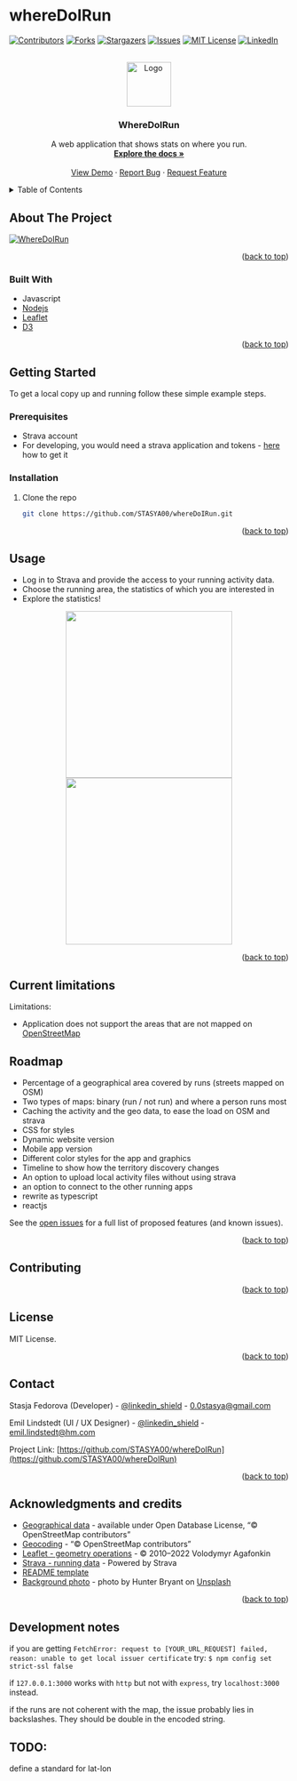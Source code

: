 # whereDoIRun

[![Contributors][contributors-shield]][contributors-url]
[![Forks][forks-shield]][forks-url]
[![Stargazers][stars-shield]][stars-url]
[![Issues][issues-shield]][issues-url]
[![MIT License][license-shield]][license-url]
[![LinkedIn][linkedin-shield]][linkedin-url]


<!-- PROJECT LOGO -->
<br />
<div align="center">
  <a href="https://github.com/STASYA00/whereDoIRun">
    <img src="assets/logo.png" alt="Logo" width="80" height="80">
  </a>

<h3 align="center">WhereDoIRun</h3>

  <p align="center">
    A web application that shows stats on where you run.
    <br />
    <a href="https://github.com/STASYA00/whereDoIRun"><strong>Explore the docs »</strong></a>
    <br />
    <br />
    <a href="https://github.com/STASYA00/whereDoIRun">View Demo</a>
    ·
    <a href="https://github.com/STASYA00/whereDoIRun/issues">Report Bug</a>
    ·
    <a href="https://github.com/STASYA00/whereDoIRun/issues">Request Feature</a>
  </p>
</div>



<!-- TABLE OF CONTENTS -->
<details>
  <summary>Table of Contents</summary>
  <ol>
    <li>
      <a href="#about-the-project">About The Project</a>
      <ul>
        <li><a href="#built-with">Built With</a></li>
      </ul>
    </li>
    <li>
      <a href="#getting-started">Getting Started</a>
      <ul>
        <li><a href="#prerequisites">Prerequisites</a></li>
        <li><a href="#installation">Installation</a></li>
      </ul>
    </li>
    <li><a href="#usage">Usage</a></li>
    <li><a href="#roadmap">Roadmap</a></li>
    <li><a href="#contributing">Contributing</a></li>
    <li><a href="#license">License</a></li>
    <li><a href="#contact">Contact</a></li>
    <li><a href="#acknowledgments">Acknowledgments</a></li>
  </ol>
</details>



<!-- ABOUT THE PROJECT -->
## About The Project

[![WhereDoIRun][product-screenshot]](https://example.com)

<p align="right">(<a href="#readme-top">back to top</a>)</p>



### Built With

* Javascript
* [Nodejs](Nodejs-url)
* [Leaflet](Leaflet-url)
* [D3](d3-url)

<p align="right">(<a href="#readme-top">back to top</a>)</p>



<!-- GETTING STARTED -->
## Getting Started

To get a local copy up and running follow these simple example steps.

### Prerequisites

* Strava account
* For developing, you would need a strava application and tokens - [here](https://developers.strava.com/) how to get it


### Installation

1. Clone the repo
   ```sh
   git clone https://github.com/STASYA00/whereDoIRun.git
   ```

<p align="right">(<a href="#readme-top">back to top</a>)</p>


<!-- USAGE EXAMPLES -->
## Usage

* Log in to Strava and provide the access to your running activity data.
* Choose the running area, the statistics of which you are interested in
* Explore the statistics!

<p align="center">
<img src="assets/illustrations/frontpage.png" width="300"/>
<img src="assets/illustrations/changepage.png" width="300"/>
</p>


<p align="right">(<a href="#readme-top">back to top</a>)</p>


## Current limitations

Limitations:

* Application does not support the areas that are not mapped on [OpenStreetMap](https://openstreetmap.org/)

<!-- ROADMAP -->
## Roadmap

- Percentage of a geographical area covered by runs (streets mapped on OSM)
- Two types of maps: binary (run / not run) and where a person runs most
- Caching the activity and the geo data, to ease the load on OSM and strava
- CSS for styles
- Dynamic website version
- Mobile app version
- Different color styles for the app and graphics
- Timeline to show how the territory discovery changes
- An option to upload local activity files without using strava
- an option to connect to the other running apps
- rewrite as typescript
- reactjs

See the [open issues](https://github.com/STASYA00/whereDoIRun/issues) for a full list of proposed features (and known issues).

<p align="right">(<a href="#readme-top">back to top</a>)</p>



<!-- CONTRIBUTING -->
## Contributing



<p align="right">(<a href="#readme-top">back to top</a>)</p>



<!-- LICENSE -->
## License

MIT License.

<p align="right">(<a href="#readme-top">back to top</a>)</p>



<!-- CONTACT -->
## Contact

Stasja Fedorova (Developer) - [@linkedin_shield](https://www.linkedin.com/in/stanislava-fedorova/) - 0.0stasya@gmail.com

Emil Lindstedt (UI / UX Designer) - [@linkedin_shield](https://www.linkedin.com/in/emil-lindstedt-227a6410b/) - emil.lindstedt@hm.com

Project Link: [https://github.com/STASYA00/whereDoIRun](https://github.com/STASYA00/whereDoIRun)

<p align="right">(<a href="#readme-top">back to top</a>)</p>



<!-- ACKNOWLEDGMENTS -->
## Acknowledgments and credits

* [Geographical data](openstreetmap.org) - available under Open Database License, “© OpenStreetMap contributors”
* [Geocoding](https://nominatim.openstreetmap.org/) - “© OpenStreetMap contributors”
* [Leaflet - geometry operations](https://leafletjs.com/) - © 2010–2022 Volodymyr Agafonkin
* [Strava - running data](https://strava.com/) - Powered by Strava
* [README template](https://github.com/othneildrew/Best-README-Template)
* [Background photo](https://unsplash.com/photos/PsQgatSmoa8) - photo by Hunter Bryant on [Unsplash](https://unsplash.com/)
  


<p align="right">(<a href="#readme-top">back to top</a>)</p>



<!-- MARKDOWN LINKS & IMAGES -->
<!-- https://www.markdownguide.org/basic-syntax/#reference-style-links -->
[contributors-shield]: https://img.shields.io/github/contributors/STASYA00/whereDoIRun.svg?style=for-the-badge
[contributors-url]: https://github.com/STASYA00/whereDoIRun/graphs/contributors
[forks-shield]: https://img.shields.io/github/forks/STASYA00/whereDoIRun.svg?style=for-the-badge
[forks-url]: https://github.com/STASYA00/whereDoIRun/network/members
[stars-shield]: https://img.shields.io/github/stars/STASYA00/whereDoIRun.svg?style=for-the-badge
[stars-url]: https://github.com/STASYA00/whereDoIRun/stargazers
[d3-url]: https://d3js.org/
[Leaflet-url]: https://leafletjs.com/
[Node-url]: https://nodejs.org/en/
[issues-shield]: https://img.shields.io/github/issues/STASYA00/whereDoIRun.svg?style=for-the-badge
[issues-url]: https://github.com/STASYA00/whereDoIRun/issues
[license-shield]: https://img.shields.io/github/license/STASYA00/whereDoIRun.svg?style=for-the-badge
[license-url]: https://github.com/STASYA00/whereDoIRun/blob/master/LICENSE.txt
[linkedin-shield]: https://img.shields.io/badge/-LinkedIn-black.svg?style=for-the-badge&logo=linkedin&colorB=555
[linkedin-url]: https://www.linkedin.com/in/stanislava-fedorova/
[product-screenshot]: assets/illustrations/UI.png


## Development notes

if you are getting ```FetchError: request to [YOUR_URL_REQUEST] failed, reason: unable to get local issuer certificate``` try:
```$ npm config set strict-ssl false```

if ```127.0.0.1:3000``` works with ```http``` but not with ```express```, try ```localhost:3000``` instead.

if the runs are not coherent with the map, the issue probably lies in backslashes. They should be double in the encoded string.

## TODO:

define a standard for lat-lon